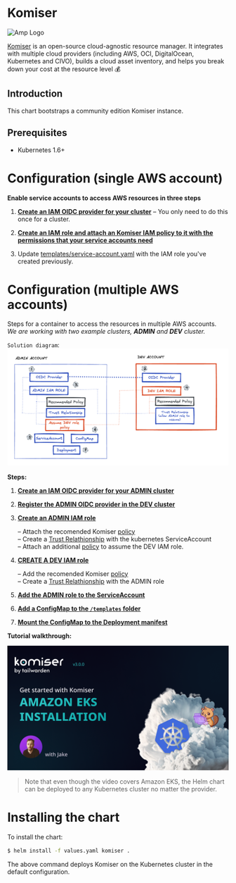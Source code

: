 # Komiser

<img src="https://cdn.komiser.io/images/readme-komiser-header.png?version=latest" alt="Amp Logo">

[Komiser](https://www.komiser.io/?utm_source=github&utm_medium=social) is an open-source cloud-agnostic resource manager. It integrates with multiple cloud providers (including AWS, OCI, DigitalOcean, Kubernetes and CIVO), builds a cloud asset inventory, and helps you break down your cost at the resource level 💰

## Introduction

This chart bootstraps a community edition Komiser instance.

## Prerequisites

- Kubernetes 1.6+

# Configuration (single AWS account)

**Enable service accounts to access AWS resources in three steps**

1. **[Create an IAM OIDC provider for your cluster](docs/enable-iam-roles-for-service-accounts.md)** – You only need to do this once for a cluster\.

2. **[Create an IAM role and attach an Komiser IAM policy to it with the permissions that your service accounts need](docs/create-service-account-iam-policy-and-role.md)**

3. Update [templates/service-account.yaml](templates/service-account.yaml) with the IAM role you've created previously.

# Configuration (multiple AWS accounts)

Steps for a container to access the resources in multiple AWS accounts. \
*We are working with two example clusters, **ADMIN** and **DEV** cluster.* 

`Solution diagram`:
![alt text](images/multi-account-graph.png?raw=true)

**Steps:**
1. **[Create an IAM OIDC provider for your ADMIN cluster](docs/enable-iam-roles-for-service-accounts.md)** 
2. **[Register the ADMIN OIDC provider in the DEV cluster](docs/oidc-target-account.md)** 
3. **[Create an ADMIN IAM role](docs/create-service-account-iam-policy-and-role.md)** 

    – Attach the recomended Komiser [policy](https://github.com/mlabouardy/komiser/blob/master/policy.json) \
    – Create a [Trust Relathionship](docs/create-service-account-iam-policy-and-role.md) with the kubernetes ServiceAccount \
    – Attach an additional [policy](docs/assume-target-account-role.md) to assume the DEV IAM role\.

4. **[CREATE A DEV IAM role](docs/create-service-account-iam-policy-and-role.md)**

    – Add the recomended Komiser [policy](https://github.com/mlabouardy/komiser/blob/master/policy.json) \
    – Create a [Trust Relathionship](docs/trust-relathionship-admin-role.md) with the ADMIN role

5. **[Add the ADMIN role to the ServiceAccount](templates/service-account.yaml)**

6. **[Add a ConfigMap to the `/templates` folder](docs/create-configmap.md)**

7. **[Mount the ConfigMap to the Deployment manifest](docs/mount-cm-to-deployment.md)**

**Tutorial walkthrough:**

[![Watch the video](images/EKS-installation-video.png)](https://www.youtube.com/embed/4veDmJpui44)

> Note that even though the video covers Amazon EKS, the Helm chart can be deployed to any Kubernetes cluster no matter the provider. 

# Installing the chart
To install the chart:

```bash
$ helm install -f values.yaml komiser .
```

The above command deploys Komiser on the Kubernetes cluster in the default configuration.